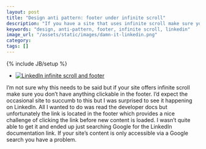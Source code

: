 ```yaml
---
layout: post
title: "Design anti pattern: footer under infinite scroll"
description: "If you have a site that uses infinite scroll make sure you don't have anything clickable in the footer. It's a terrible design pattern."
keywords: "design, anti-pattern, footer, infinite scroll, linkedin"
image_url: "/assets/static/images/damn-it-linkedin.png"
category:
tags: []
---
```

{% include JB/setup %}

<ul class="thumbnails">
  <li class="span7">
  	<div class="thumbnail">
  		<a href="{{ IMG_PATH }}damn-it-linkedin.png">
      		<img src="{{ IMG_PATH }}damn-it-linkedin.png" alt="LinkedIn infinite scroll and footer" />
      	</a>
    </div>
  </li>
</ul>

I’m not sure why this needs to be said but if your site offers infinite scroll make sure you don’t have anything clickable in the footer. I’d expect the occasional site to succumb to this but I was surprised to see it happening on LinkedIn. All I wanted to do was read the developer docs but unfortunately the link is located in the footer which provides a nice challenge of clicking the link before new content is loaded. I wasn’t quite able to get it and ended up just searching Google for the LinkedIn documentation link. If your site’s content is only accessible via a Google search you have a problem.